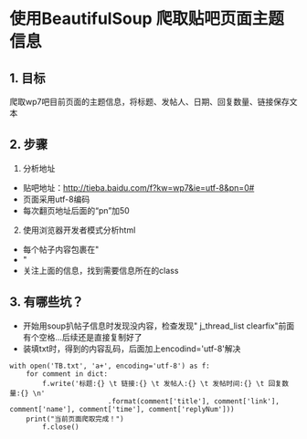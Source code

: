 # 使用BeautifulSoup 爬取贴吧页面主题信息

## 1. 目标
爬取wp7吧目前页面的主题信息，将标题、发帖人、日期、回复数量、链接保存文本

## 2. 步骤
1. 分析地址
* 贴吧地址：http://tieba.baidu.com/f?kw=wp7&ie=utf-8&pn=0#
* 页面采用utf-8编码
* 每次翻页地址后面的“pn”加50

2. 使用浏览器开发者模式分析html
* 每个帖子内容包裹在"<li class=" j_thread_list clearfix"> "
* 关注上面的信息，找到需要信息所在的class

## 3. 有哪些坑？

* 开始用soup扒帖子信息时发现没内容，检查发现" j_thread_list clearfix"前面有个空格...后续还是直接复制好了
* 装填txt时，得到的内容乱码，后面加上encodind='utf-8'解决	
```
with open('TB.txt', 'a+', encoding='utf-8') as f:
	for comment in dict:
		f.write('标题:{} \t 链接:{} \t 发帖人:{} \t 发帖时间:{} \t 回复数量:{} \n'
	                    .format(comment['title'], comment['link'], comment['name'], comment['time'], comment['replyNum']))
	print("当前页面爬取完成！")
        f.close()
```

